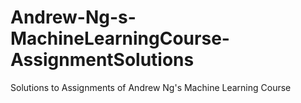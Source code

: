 # Andrew-Ng-s-MachineLearningCourse-AssignmentSolutions
Solutions to Assignments of Andrew Ng's Machine Learning Course
